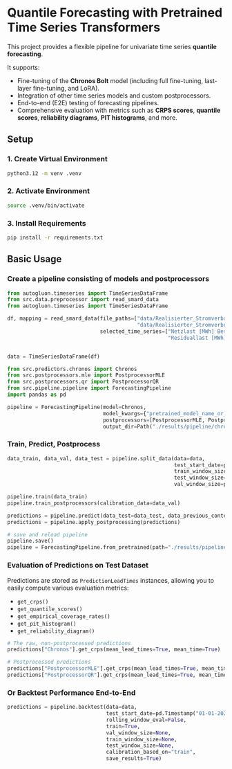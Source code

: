 # Quantile Forecasting with Pretrained Time Series Transformers

This project provides a flexible pipeline for univariate time series **quantile forecasting**.

It supports:
- Fine-tuning of the **Chronos Bolt** model (including full fine-tuning, last-layer fine-tuning, and LoRA).
- Integration of other time series models and custom postprocessors.
- End-to-end (E2E) testing of forecasting pipelines.
- Comprehensive evaluation with metrics such as **CRPS scores**, **quantile scores**, **reliability diagrams**, **PIT histograms**, and more.


## Setup

### 1. Create Virtual Environment
```bash
python3.12 -m venv .venv
```

### 2. Activate Environment
```bash
source .venv/bin/activate
```

### 3. Install Requirements
```bash
pip install -r requirements.txt
```


## Basic Usage

### Create a pipeline consisting of models and postprocessors
```python
from autogluon.timeseries import TimeSeriesDataFrame
from src.data.preprocessor import read_smard_data
from autogluon.timeseries import TimeSeriesDataFrame

df, mapping = read_smard_data(file_paths=["data/Realisierter_Stromverbrauch_201501010000_202101010000_Stunde.csv",
                                          "data/Realisierter_Stromverbrauch_202101010000_202504240000_Stunde.csv"],
                              selected_time_series=["Netzlast [MWh] Berechnete Auflösungen", 
                                                    "Residuallast [MWh] Berechnete Auflösungen"])


data = TimeSeriesDataFrame(df)

from src.predictors.chronos import Chronos
from src.postprocessors.mle import PostprocessorMLE
from src.postprocessors.qr import PostprocessorQR
from src.pipeline.pipeline import ForecastingPipeline
import pandas as pd

pipeline = ForecastingPipeline(model=Chronos, 
                               model_kwargs={"pretrained_model_name_or_path": "amazon/chronos-bolt-tiny", "device_map": "mps", "lead_times": [1,4,8,16,32,64], "freq": pd.Timedelta("1h"), "finetuning_type": "full"}, 
                               postprocessors=[PostprocessorMLE, PostprocessorQR],
                               output_dir=Path("./results/pipeline/chronos"))
```

### Train, Predict, Postprocess 

```python
data_train, data_val, data_test = pipeline.split_data(data=data, 
                                                      test_start_date=pd.Timestamp("01-01-2022"), 
                                                      train_window_size=None,
                                                      test_window_size=None,
                                                      val_window_size=pd.DateOffset(years=1))

pipeline.train(data_train)
pipeline.train_postprocessors(calibration_data=data_val)

predictions = pipeline.predict(data_test=data_test, data_previous_context=data_val)
predictions = pipeline.apply_postprocessing(predictions)

# save and reload pipeline
pipeline.save()
pipeline = ForecastingPipeline.from_pretrained(path="./results/pipeline/chronos")
```

### Evaluation of Predictions on Test Dataset

Predictions are stored as `PredictionLeadTimes` instances, allowing you to easily compute various evaluation metrics:

- `get_crps()`
- `get_quantile_scores()`
- `get_empirical_coverage_rates()`
- `get_pit_histogram()`
- `get_reliability_diagram()`

```python
# The raw, non-postprocessed predictions
predictions["Chronos"].get_crps(mean_lead_times=True, mean_time=True)

# Postprocessed predictions
predictions["PostprocessorMLE"].get_crps(mean_lead_times=True, mean_time=True)
predictions["PostprocessorQR"].get_crps(mean_lead_times=True, mean_time=True)
```

### Or Backtest Performance End-to-End
```python
predictions = pipeline.backtest(data=data,
                                test_start_date=pd.Timestamp("01-01-2022"),
                                rolling_window_eval=False,
                                train=True,
                                val_window_size=None,
                                train_window_size=None,
                                test_window_size=None,
                                calibration_based_on="train",
                                save_results=True)                              
```